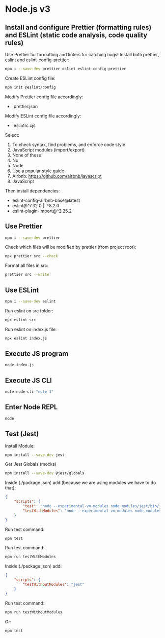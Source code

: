 # Node.js v3

## Install and configure Prettier (formatting rules) and ESLint (static code analysis, code quality rules)

Use Prettier for formatting and linters for catching bugs!
Install both prettier, eslint and eslint-config-prettier:

```bash
npm i --save-dev prettier eslint eslint-config-prettier

```

Create ESLint config file:

```bash
npm init @eslint/config

```

Modify Prettier config file accordingly:

-   .prettier.json

Modify ESLint config file accordingly:

-   .eslintrc.cjs

Select:

1.  To check syntax, find problems, and enforce code style
2.  JavaScript modules (import/export)
3.  None of these
4.  No
5.  Node
6.  Use a popular style guide
7.  Airbnb: https://github.com/airbnb/javascript
8.  JavaScript

Then install dependencies:

-   eslint-config-airbnb-base@latest
-   eslint@^7.32.0 || ^8.2.0
-   eslint-plugin-import@^2.25.2

## Use Prettier

```bash
npm i --save-dev prettier

```

Check which files will be modified by prettier (from project root):

```bash
npx prettier src --check

```

Format all files in src:

```bash
prettier src --write


```

## Use ESLint

```bash
npm i --save-dev eslint

```

Run eslint on src folder:

```bash
npx eslint src

```

Run eslint on index.js file:

```bash
npx eslint index.js

```

## Execute JS program

```bash
node index.js

```

## Execute JS CLI

```bash
note-node-cli "note 1"

```

## Enter Node REPL

```bash
node
```

## Test (Jest)

Install Module:

```bash
npm install --save-dev jest
```

Get Jest Globals (mocks)

```bash
npm install --save-dev @jest/globals
```

Inside (./package.json) add (because we are using modules we have to do that):

```json
{
    "scripts": {
        "test": "node --experimental-vm-modules node_modules/jest/bin/jest.js",
        "testWithModules": "node --experimental-vm-modules node_modules/jest/bin/jest.js"
    }
}
```

Run test command:

```bash
npm test

```

Run test command:

```bash
npm run testWithModules

```

Inside (./package.json) add:

```json
{
    "scripts": {
        "testWithoutModules": "jest"
    }
}
```

Run test command:

```bash
npm run testWithoutModules

```

Or:

```bash
npm test

```
